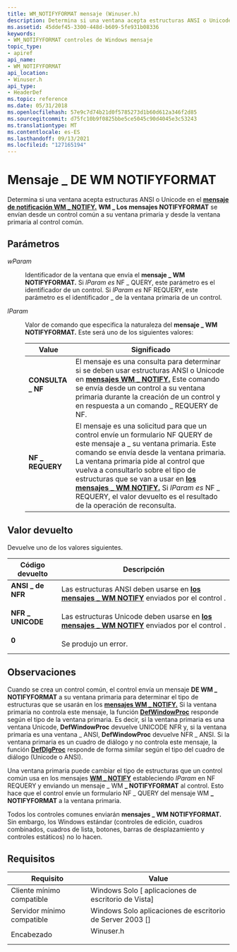 ```yaml
---
title: WM_NOTIFYFORMAT mensaje (Winuser.h)
description: Determina si una ventana acepta estructuras ANSI o Unicode en el mensaje de notificación \_ WM NOTIFY. Los \_ mensajes DE WM NOTIFYFORMAT se envían desde un control común a su ventana primaria y desde la ventana primaria al control común.
ms.assetid: 45ddef45-3300-448d-b609-5fe931b08336
keywords:
- WM_NOTIFYFORMAT controles de Windows mensaje
topic_type:
- apiref
api_name:
- WM_NOTIFYFORMAT
api_location:
- Winuser.h
api_type:
- HeaderDef
ms.topic: reference
ms.date: 05/31/2018
ms.openlocfilehash: 57e9c7d74b21d0f5785273d1b60d612a346f2d85
ms.sourcegitcommit: d75fc10b9f0825bbe5ce5045c90d4045e3c53243
ms.translationtype: MT
ms.contentlocale: es-ES
ms.lasthandoff: 09/13/2021
ms.locfileid: "127165194"
---
```

# <a name="wm_notifyformat-message"></a>Mensaje \_ DE WM NOTIFYFORMAT

Determina si una ventana acepta estructuras ANSI o Unicode en el [**mensaje de notificación WM \_ NOTIFY.**](wm-notify.md) **WM \_ Los mensajes NOTIFYFORMAT** se envían desde un control común a su ventana primaria y desde la ventana primaria al control común.

## <a name="parameters"></a>Parámetros

<dl> <dt>

*wParam* 
</dt> <dd>

Identificador de la ventana que envía el **mensaje \_ WM NOTIFYFORMAT.** Si *lParam es* NF \_ QUERY, este parámetro es el identificador de un control. Si *lParam es* NF REQUERY, este parámetro es el identificador \_ de la ventana primaria de un control.

</dd> <dt>

*lParam* 
</dt> <dd>

Valor de comando que especifica la naturaleza del **mensaje \_ WM NOTIFYFORMAT.** Este será uno de los siguientes valores:



| Value                                                                                                                                                | Significado                                                                                                                                                                                                                                                                                                                                                                                    |
|------------------------------------------------------------------------------------------------------------------------------------------------------|--------------------------------------------------------------------------------------------------------------------------------------------------------------------------------------------------------------------------------------------------------------------------------------------------------------------------------------------------------------------------------------------|
| <span id="NF_QUERY"></span><span id="nf_query"></span><dl> <dt>**CONSULTA \_ NF**</dt> </dl>       | El mensaje es una consulta para determinar si se deben usar estructuras ANSI o Unicode en [**mensajes WM \_ NOTIFY.**](wm-notify.md) Este comando se envía desde un control a su ventana primaria durante la creación de un control y en respuesta a un comando \_ REQUERY de NF.<br/>                                                                                                         |
| <span id="NF_REQUERY"></span><span id="nf_requery"></span><dl> <dt>**NF \_ REQUERY**</dt> </dl> | El mensaje es una solicitud para que un control envíe un formulario NF QUERY de este mensaje a \_ su ventana primaria. Este comando se envía desde la ventana primaria. La ventana primaria pide al control que vuelva a consultarlo sobre el tipo de estructuras que se van a usar en [**los mensajes \_ WM NOTIFY.**](wm-notify.md) Si *lParam es* NF \_ REQUERY, el valor devuelto es el resultado de la operación de reconsulta.<br/> |



 

</dd> </dl>

## <a name="return-value"></a>Valor devuelto

Devuelve uno de los valores siguientes.



| Código devuelto                                                                                 | Descripción                                                                                                    |
|---------------------------------------------------------------------------------------------|----------------------------------------------------------------------------------------------------------------|
| <dl> <dt>**ANSI \_ de NFR**</dt> </dl>    | Las estructuras ANSI deben usarse en [**los mensajes \_ WM NOTIFY**](wm-notify.md) enviados por el control .<br/>     |
| <dl> <dt>**NFR \_ UNICODE**</dt> </dl> | Las estructuras Unicode deben usarse en [**los mensajes \_ WM NOTIFY**](wm-notify.md) enviados por el control . <br/> |
| <dl> <dt>**0**</dt> </dl>            | Se produjo un error.<br/>                                                                                  |



 

## <a name="remarks"></a>Observaciones

Cuando se crea un control común, el control envía un mensaje **DE WM \_ NOTIFYFORMAT** a su ventana primaria para determinar el tipo de estructuras que se usarán en los [**mensajes WM \_ NOTIFY.**](wm-notify.md) Si la ventana primaria no controla este mensaje, la función [**DefWindowProc**](/windows/desktop/api/winuser/nf-winuser-defwindowproca) responde según el tipo de la ventana primaria. Es decir, si la ventana primaria es una ventana Unicode, **DefWindowProc** devuelve UNICODE NFR y, si la ventana primaria es una ventana \_ ANSI, **DefWindowProc** devuelve NFR \_ ANSI. Si la ventana primaria es un cuadro de diálogo y no controla este mensaje, la función [**DefDlgProc**](/windows/desktop/api/winuser/nf-winuser-defdlgprocw) responde de forma similar según el tipo del cuadro de diálogo (Unicode o ANSI).

Una ventana primaria puede cambiar el tipo de estructuras que un control común usa en los mensajes [**WM \_ NOTIFY**](wm-notify.md) estableciendo *lParam* en NF REQUERY y enviando un mensaje \_ WM **\_ NOTIFYFORMAT** al control. Esto hace que el control envíe un formulario NF \_ QUERY del mensaje WM **\_ NOTIFYFORMAT** a la ventana primaria.

Todos los controles comunes enviarán **mensajes \_ WM NOTIFYFORMAT.** Sin embargo, los Windows estándar (controles de edición, cuadros combinados, cuadros de lista, botones, barras de desplazamiento y controles estáticos) no lo hacen.

## <a name="requirements"></a>Requisitos



| Requisito | Value |
|-------------------------------------|--------------------------------------------------------------------------------------|
| Cliente mínimo compatible<br/> | Windows Solo \[ aplicaciones de escritorio de Vista\]<br/>                                       |
| Servidor mínimo compatible<br/> | Windows Solo aplicaciones de escritorio de Server 2003 \[\]<br/>                                 |
| Encabezado<br/>                   | <dl> <dt>Winuser.h</dt> </dl> |



 


